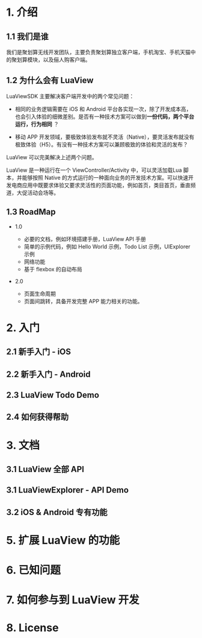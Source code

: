 # 1. 介绍
## 1.1 我们是谁
我们是聚划算无线开发团队，主要负责聚划算独立客户端，手机淘宝、手机天猫中的聚划算模块，以及俪人购客户端。

## 1.2 为什么会有 LuaView 
LuaViewSDK 主要解决客户端开发中的两个常见问题：

- 相同的业务逻辑需要在 iOS 和 Android 平台各实现一次，除了开发成本高，也会引入体验的细微差别。是否有一种技术方案可以做到**一份代码，两个平台运行，行为相同** ？

* 移动 APP 开发领域，要极致体验发布就不灵活（Native），要灵活发布就没有极致体验（H5）。有没有一种技术方案可以兼顾极致的体验和灵活的发布？

LuaView 可以完美解决上述两个问题。

LuaView 是一种运行在一个 ViewController/Activity 中，可以灵活加载Lua 脚本，并能够按照 Native 的方式运行的一种面向业务的开发技术方案。可以快速开发电商应用中既要求体验又要求灵活性的页面功能，例如首页，类目首页，垂直频道，大促活动会场等。

## 1.3 RoadMap
- 1.0
	- 必要的文档，例如环境搭建手册，LuaView API 手册
	- 简单的示例代码，例如 Hello World 示例，Todo List 示例，UIExplorer 示例
	- 网络功能
	- 基于 flexbox 的自动布局

- 2.0
	- 页面生命周期
	- 页面间跳转，具备开发完整 APP 能力相关的功能。

# 2. 入门
## 2.1 新手入门 - iOS
## 2.2 新手入门 - Android
## 2.3 LuaView Todo Demo
## 2.4 如何获得帮助

# 3. 文档
## 3.1 LuaView 全部 API
## 3.1 LuaViewExplorer - API Demo
## 3.2 iOS & Android 专有功能

# 5. 扩展 LuaView 的功能

# 6. 已知问题

# 7. 如何参与到 LuaView 开发

# 8. License
